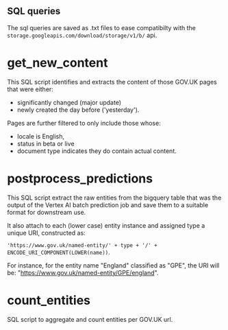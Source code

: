 ## SQL queries

The sql queries are saved as .txt files to ease compatibilty with the `storage.googleapis.com/download/storage/v1/b/` api.

# get_new_content

This SQL script identifies and extracts the content of those GOV.UK pages that were either:
- significantly changed (major update)
- newly created
the day before ('yesterday').

Pages are further filtered to only include those whose:
- locale is English,
- status in beta or live
- document type indicates they do contain actual content.

# postprocess_predictions

This SQL script extract the raw entities from the bigquery table that was the output of the Vertex AI batch prediction job and save them to a suitable format for downstream use.

It also attach to each (lower case) entity instance and assigned type a unique URI, constructed as:

`'https://www.gov.uk/named-entity/' + type + '/' + ENCODE_URI_COMPONENT(LOWER(name))`.

For instance, for the entity name "England" classified as "GPE", the URI will be:
"https://www.gov.uk/named-entity/GPE/england".

# count_entities

SQL script to aggregate and count entities per GOV.UK url.
